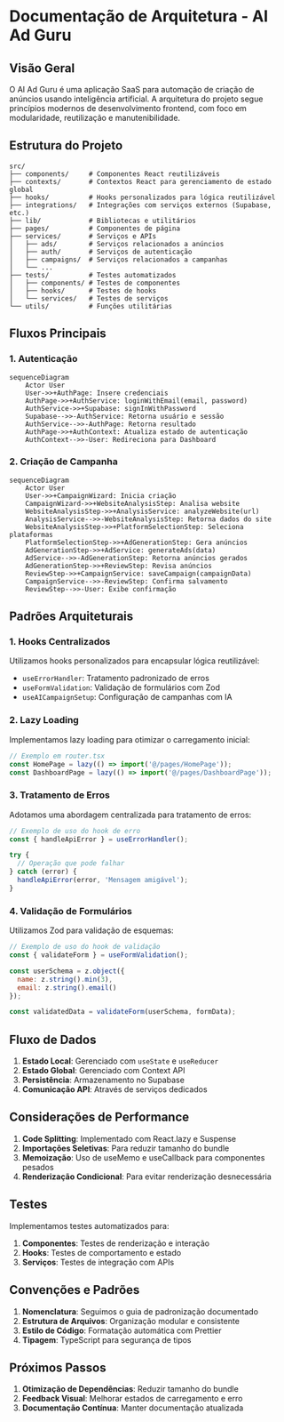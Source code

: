 # Documentação de Arquitetura - AI Ad Guru

## Visão Geral

O AI Ad Guru é uma aplicação SaaS para automação de criação de anúncios usando inteligência artificial. A arquitetura do projeto segue princípios modernos de desenvolvimento frontend, com foco em modularidade, reutilização e manutenibilidade.

## Estrutura do Projeto

```
src/
├── components/     # Componentes React reutilizáveis
├── contexts/       # Contextos React para gerenciamento de estado global
├── hooks/          # Hooks personalizados para lógica reutilizável
├── integrations/   # Integrações com serviços externos (Supabase, etc.)
├── lib/            # Bibliotecas e utilitários
├── pages/          # Componentes de página
├── services/       # Serviços e APIs
│   ├── ads/        # Serviços relacionados a anúncios
│   ├── auth/       # Serviços de autenticação
│   ├── campaigns/  # Serviços relacionados a campanhas
│   └── ...
├── tests/          # Testes automatizados
│   ├── components/ # Testes de componentes
│   ├── hooks/      # Testes de hooks
│   └── services/   # Testes de serviços
└── utils/          # Funções utilitárias
```

## Fluxos Principais

### 1. Autenticação

```mermaid
sequenceDiagram
    Actor User
    User->>+AuthPage: Insere credenciais
    AuthPage->>+AuthService: loginWithEmail(email, password)
    AuthService->>+Supabase: signInWithPassword
    Supabase-->>-AuthService: Retorna usuário e sessão
    AuthService-->>-AuthPage: Retorna resultado
    AuthPage->>+AuthContext: Atualiza estado de autenticação
    AuthContext-->>-User: Redireciona para Dashboard
```

### 2. Criação de Campanha

```mermaid
sequenceDiagram
    Actor User
    User->>+CampaignWizard: Inicia criação
    CampaignWizard->>+WebsiteAnalysisStep: Analisa website
    WebsiteAnalysisStep->>+AnalysisService: analyzeWebsite(url)
    AnalysisService-->>-WebsiteAnalysisStep: Retorna dados do site
    WebsiteAnalysisStep->>+PlatformSelectionStep: Seleciona plataformas
    PlatformSelectionStep->>+AdGenerationStep: Gera anúncios
    AdGenerationStep->>+AdService: generateAds(data)
    AdService-->>-AdGenerationStep: Retorna anúncios gerados
    AdGenerationStep->>+ReviewStep: Revisa anúncios
    ReviewStep->>+CampaignService: saveCampaign(campaignData)
    CampaignService-->>-ReviewStep: Confirma salvamento
    ReviewStep-->>-User: Exibe confirmação
```

## Padrões Arquiteturais

### 1. Hooks Centralizados

Utilizamos hooks personalizados para encapsular lógica reutilizável:

- `useErrorHandler`: Tratamento padronizado de erros
- `useFormValidation`: Validação de formulários com Zod
- `useAICampaignSetup`: Configuração de campanhas com IA

### 2. Lazy Loading

Implementamos lazy loading para otimizar o carregamento inicial:

```jsx
// Exemplo em router.tsx
const HomePage = lazy(() => import('@/pages/HomePage'));
const DashboardPage = lazy(() => import('@/pages/DashboardPage'));
```

### 3. Tratamento de Erros

Adotamos uma abordagem centralizada para tratamento de erros:

```jsx
// Exemplo de uso do hook de erro
const { handleApiError } = useErrorHandler();

try {
  // Operação que pode falhar
} catch (error) {
  handleApiError(error, 'Mensagem amigável');
}
```

### 4. Validação de Formulários

Utilizamos Zod para validação de esquemas:

```jsx
// Exemplo de uso do hook de validação
const { validateForm } = useFormValidation();

const userSchema = z.object({
  name: z.string().min(3),
  email: z.string().email()
});

const validatedData = validateForm(userSchema, formData);
```

## Fluxo de Dados

1. **Estado Local**: Gerenciado com `useState` e `useReducer`
2. **Estado Global**: Gerenciado com Context API
3. **Persistência**: Armazenamento no Supabase
4. **Comunicação API**: Através de serviços dedicados

## Considerações de Performance

1. **Code Splitting**: Implementado com React.lazy e Suspense
2. **Importações Seletivas**: Para reduzir tamanho do bundle
3. **Memoização**: Uso de useMemo e useCallback para componentes pesados
4. **Renderização Condicional**: Para evitar renderização desnecessária

## Testes

Implementamos testes automatizados para:

1. **Componentes**: Testes de renderização e interação
2. **Hooks**: Testes de comportamento e estado
3. **Serviços**: Testes de integração com APIs

## Convenções e Padrões

1. **Nomenclatura**: Seguimos o guia de padronização documentado
2. **Estrutura de Arquivos**: Organização modular e consistente
3. **Estilo de Código**: Formatação automática com Prettier
4. **Tipagem**: TypeScript para segurança de tipos

## Próximos Passos

1. **Otimização de Dependências**: Reduzir tamanho do bundle
2. **Feedback Visual**: Melhorar estados de carregamento e erro
3. **Documentação Contínua**: Manter documentação atualizada
